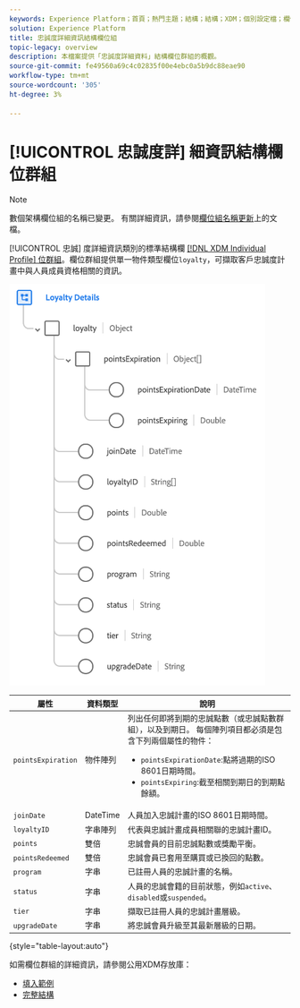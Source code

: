 ```yaml
---
keywords: Experience Platform；首頁；熱門主題；結構；結構；XDM；個別設定檔；欄位；結構；結構；忠誠度詳細資訊；結構設計；欄位群組；欄位群組；
solution: Experience Platform
title: 忠誠度詳細資訊結構欄位組
topic-legacy: overview
description: 本檔案提供「忠誠度詳細資料」結構欄位群組的概觀。
source-git-commit: fe49560a69c4c02835f00e4ebc0a5b9dc88eae90
workflow-type: tm+mt
source-wordcount: '305'
ht-degree: 3%

---
```



# [!UICONTROL 忠誠度詳] 細資訊結構欄位群組

>[!NOTE]
>
>數個架構欄位組的名稱已變更。 有關詳細資訊，請參閱[欄位組名稱更新](../name-updates.md)上的文檔。

[!UICONTROL 忠誠] 度詳細資訊類別的標準結構欄 [[!DNL XDM Individual Profile] 位群組](../../classes/individual-profile.md)。欄位群組提供單一物件類型欄位`loyalty`，可擷取客戶忠誠度計畫中與人員成員資格相關的資訊。

![](../../images/field-groups/loyalty-details.png)

| 屬性 | 資料類型 | 說明 |
| --- | --- | --- |
| `pointsExpiration` | 物件陣列 | 列出任何即將到期的忠誠點數（或忠誠點數群組），以及到期日。 每個陣列項目都必須是包含下列兩個屬性的物件： <ul><li>`pointsExpirationDate`:點將過期的ISO 8601日期時間。</li><li>`pointsExpiring`:截至相關到期日的到期點餘額。</li></ul> |
| `joinDate` | DateTime | 人員加入忠誠計畫的ISO 8601日期時間。 |
| `loyaltyID` | 字串陣列 | 代表與忠誠計畫成員相關聯的忠誠計畫ID。 |
| `points` | 雙倍 | 忠誠會員的目前忠誠點數或獎勵平衡。 |
| `pointsRedeemed` | 雙倍 | 忠誠會員已套用至購買或已換回的點數。 |
| `program` | 字串 | 已註冊人員的忠誠計畫的名稱。 |
| `status` | 字串 | 人員的忠誠會籍的目前狀態，例如`active`、`disabled`或`suspended`。 |
| `tier` | 字串 | 擷取已註冊人員的忠誠計畫層級。 |
| `upgradeDate` | 字串 | 將忠誠會員升級至其最新層級的日期。 |

{style=&quot;table-layout:auto&quot;}

如需欄位群組的詳細資訊，請參閱公用XDM存放庫：

* [填入範例](https://github.com/adobe/xdm/blob/master/components/mixins/profile/profile-loyalty-details.example.1.json)
* [完整結構](https://github.com/adobe/xdm/blob/master/components/mixins/profile/profile-loyalty-details.schema.json)
